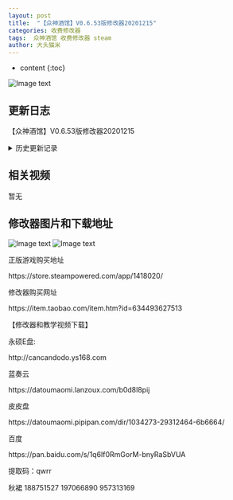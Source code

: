 ```yaml
---
layout: post
title:  "【众神酒馆】V0.6.53版修改器20201215"
categories: 收费修改器
tags:  众神酒馆 收费修改器 steam
author: 大头猫米
---
```


* content
{:toc}

![Image text](https://datoumaomi.github.io/pic/zzz/zhongshenjiuguan/logo.JPG)

##  更新日志

【众神酒馆】V0.6.53版修改器20201215




<details>
<summary>历史更新记录</summary>
 <p></p>
 【众神酒馆】V0.6.52版修改器20201214
 <p></p>
 【众神酒馆】V0.6.51版修改器20201212
 <p></p>
 【众神酒馆】V0.6.50版修改器20201211
<p></p>
</details>

## 相关视频
暂无

## 修改器图片和下载地址

![Image text](https://datoumaomi.github.io/pic/zzz/zhongshenjiuguan/0.jpg)
![Image text](https://datoumaomi.github.io/pic/zzz/zhongshenjiuguan/1.jpg)


<p>正版游戏购买地址</p>
https://store.steampowered.com/app/1418020/
<p></p>
修改器购买网址
<p></p>
https://item.taobao.com/item.htm?id=634493627513
<p></p>
【修改器和教学视频下载】
<p></p>
永硕E盘:
<p></p>
http://cancandodo.ys168.com
<p></p>
蓝奏云
<p></p>
https://datoumaomi.lanzoux.com/b0d8l8pij
<p></p>
皮皮盘
<p></p>
https://datoumaomi.pipipan.com/dir/1034273-29312464-6b6664/
<p></p>
百度
<p></p>
https://pan.baidu.com/s/1q6If0RmGorM-bnyRaSbVUA 
<p></p>
提取码：qwrr 
<p></p>
<p>秋裙 188751527 197066890 957313169</p>
